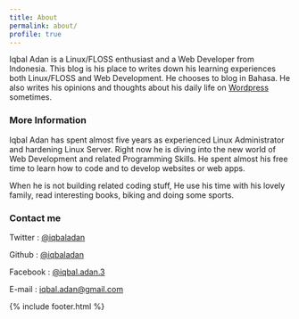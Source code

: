 ```yaml
---
title: About
permalink: about/
profile: true
---
```


Iqbal Adan is a Linux/FLOSS enthusiast and a Web Developer from Indonesia. This blog is his place to writes down his learning experiences both Linux/FLOSS and Web Development. He chooses to blog in Bahasa. He also writes his opinions and thoughts about his daily life on [Wordpress](https://iqbaladan.wordpress.com) sometimes.

### More Information

Iqbal Adan has spent almost five years as experienced Linux Administrator and hardening Linux Server. Right now he is diving into the new world of Web Development and related Programming Skills. He spent almost his free time to learn how to code  and to develop websites or web apps.

When he is not building related coding stuff, He use his time with his lovely family, read interesting books, biking and doing some sports.

### Contact me

Twitter  : [@iqbaladan](https://twitter.com/iqbaladan)

Github   : [@iqbaladan](https://github.com/iqbaladan)

Facebook : [@iqbal.adan.3](https://www.facebook.com/iqbal.adan.3)

E-mail   : [iqbal.adan@gmail.com](mailto:iqbal.adan@gmail.com)

{% include footer.html %}
